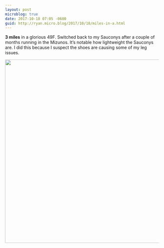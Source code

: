 ```yaml
---
layout: post
microblog: true
date: 2017-10-18 07:05 -0600
guid: http://ryan.micro.blog/2017/10/18/miles-in-a.html
---
```

**3 miles** in a glorious 49F. Switched back to my Sauconys after a couple of months running in the Mizunos. It’s notable how lightweight the Sauconys are. I did this because I suspect the shoes are causing some of my leg issues. 

<img src="http://www.ryanruns.com/uploads/2017/7d05e2a879.jpg" width="600" height="600" />
